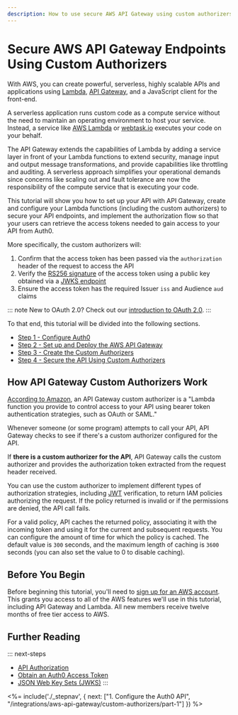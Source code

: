 ```yaml
---
description: How to use secure AWS API Gateway using custom authorizers that accept Auth0-issued access tokens
---
```


# Secure AWS API Gateway Endpoints Using Custom Authorizers

With AWS, you can create powerful, serverless, highly scalable APIs and applications using [Lambda](https://aws.amazon.com/lambda/), [API Gateway](https://aws.amazon.com/api-gateway/), and a JavaScript client for the front-end.

A serverless application runs custom code as a compute service without the need to maintain an operating environment to host your service. Instead, a service like [AWS Lambda](https://aws.amazon.com/lambda/) or [webtask.io](https://webtask.io) executes your code on your behalf.

The API Gateway extends the capabilities of Lambda by adding a service layer in front of your Lambda functions to extend security, manage input and output message transformations, and provide capabilities like throttling and auditing. A serverless approach simplifies your operational demands since concerns like scaling out and fault tolerance are now the responsibility of the compute service that is executing your code.

This tutorial will show you how to set up your API with API Gateway, create and configure your Lambda functions (including the custom authorizers) to secure your API endpoints, and implement the authorization flow so that your users can retrieve the access tokens needed to gain access to your API from Auth0.

More specifically, the custom authorizers will:

1. Confirm that the access token has been passed via the `authorization` header of the request to access the API
2. Verify the [RS256 signature](/apis#signing-algorithms) of the access token using a public key obtained via a [JWKS endpoint](/jwks)
3. Ensure the access token has the required Issuer `iss` and Audience `aud` claims

::: note
New to OAuth 2.0? Check out our [introduction to OAuth 2.0](/protocols/oauth2).
:::

To that end, this tutorial will be divided into the following sections.

* [Step 1 - Configure Auth0](/integrations/aws-api-gateway/part-1)
* [Step 2 - Set up and Deploy the AWS API Gateway](/integrations/aws-api-gateway/part-2)
* [Step 3 - Create the Custom Authorizers](/integrations/aws-api-gateway/part-3)
* [Step 4 - Secure the API Using Custom Authorizers](/integrations/aws-api-gateway/part-4)

## How API Gateway Custom Authorizers Work

[According to Amazon](http://docs.aws.amazon.com/apigateway/latest/developerguide/use-custom-authorizer.html), an API Gateway custom authorizer is a "Lambda function you provide to control access to your API using bearer token authentication strategies, such as OAuth or SAML."

Whenever someone (or some program) attempts to call your API, API Gateway checks to see if there's a custom authorizer configured for the API.

If **there is a custom authorizer for the API**, API Gateway calls the custom authorizer and provides the authorization token extracted from the request header received.

You can use the custom authorizer to implement different types of authorization strategies, including [JWT](/jwt) verification, to return IAM policies authorizing the request. If the policy returned is invalid or if the permissions are denied, the API call fails.

For a valid policy, API caches the returned policy, associating it with the incoming token and using it for the current and subsequent requests. You can configure the amount of time for which the policy is cached. The default value is `300` seconds, and the maximum length of caching is `3600` seconds (you can also set the value to 0 to disable caching).

## Before You Begin

Before beginning this tutorial, you'll need to [sign up for an AWS account](https://portal.aws.amazon.com/gp/aws/developer/registration/index.html). This grants you access to all of the AWS features we'll use in this tutorial, including API Gateway and Lambda. All new members receive twelve months of free tier access to AWS.

## Further Reading

::: next-steps
* [API Authorization](/api-auth)
* [Obtain an Auth0 Access Token](/tokens/access-token#how-to-get-an-access-token)
* [JSON Web Key Sets (JWKS)](/jwks)
:::

<%= include('./_stepnav', {
 next: ["1. Configure the Auth0 API", "/integrations/aws-api-gateway/custom-authorizers/part-1"]
}) %>